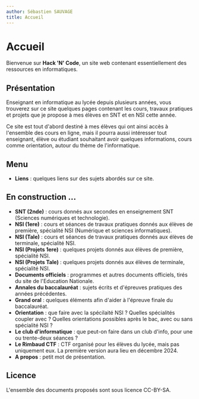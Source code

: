 ```yaml
---
author: Sébastien SAUVAGE
title: Accueil
---
```

# Accueil
Bienvenue sur **Hack 'N' Code**, un site web contenant essentiellement des ressources en informatiques.  

## Présentation

Enseignant en informatique au lycée depuis plusieurs années, vous trouverez sur ce site quelques pages contenant les cours, travaux pratiques et projets que je propose à mes élèves en SNT et en NSI cette année.  

Ce site est tout d'abord destiné à mes élèves qui ont ainsi accès à l'ensemble des cours en ligne, mais il pourra aussi intéresser tout enseignant, élève ou étudiant souhaitant avoir quelques informations, cours comme orientation, autour du thème de l'informatique.

## Menu

- **Liens** : quelques liens sur des sujets abordés sur ce site.

## En construction ...

- **SNT (2nde)** : cours donnés aux secondes en enseignement SNT (Sciences numériques et technologie).
- **NSI (1ere)** : cours et séances de travaux pratiques donnés aux élèves de première, spécialité NSI (Numérique et sciences informatiques).
- **NSI (Tale)** : cours et séances de travaux pratiques donnés aux élèves de terminale, spécialité NSI.
- **NSI (Projets 1ere)** : quelques projets donnés aux élèves de première, spécialité NSI.
- **NSI (Projets Tale)** : quelques projets donnés aux élèves de terminale, spécialité NSI.
- **Documents officiels** : programmes et autres documents officiels, tirés du site de l'Education Nationale.
- **Annales du baccalauréat** : sujets écrits et d'épreuves pratiques des années précédentes.
- **Grand oral** : quelques éléments afin d'aider à l'épreuve finale du baccalauréat.
- **Orientation** : que faire avec la spécilaité NSI ? Quelles spécialités coupler avec ? Quelles orientations possibles après le bac, avec ou sans spécialité NSI ?
- **Le club d'informatique** : que peut-on faire dans un club d'info, pour une ou trente-deux séances ?
- **Le Rimbaud CTF** : CTF organisé pour les élèves du lycée, mais pas uniquement eux. La première version aura lieu en décembre 2024.
- **A propos** : petit mot de présentation.  

## Licence
L'ensemble des documents proposés sont sous licence CC-BY-SA.    